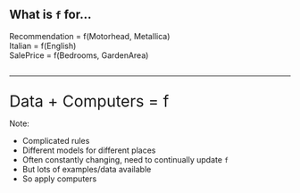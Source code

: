 ## What is `f` for...

<div class="fragment"  style="font-size: 1em">
Recommendation = f(Motorhead, Metallica)
</div>

<div class="fragment"  style="font-size: 1em">
Italian = f(English)
</div>

<div class="fragment"  style="font-size: 1em">
SalePrice = f(Bedrooms, GardenArea)
</div>

<div class="fragment" style="font-size: 2em">
<hr />
Data + Computers = f
</div>

Note:
 - Complicated rules
 - Different models for different places
 - Often constantly changing, need to continually update `f`
 - But lots of examples/data available
 - So apply computers